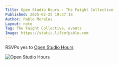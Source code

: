 ```yaml
---
Title: Open Studio Hours - The Faight Collective
Published: 2025-02-25 19:37:18
Author: Pablo Morales
Layout: note
Tag: The Faight Collective, events
Image: https://static.lifeofpablo.com
---
```

RSVPs <span class="p-rsvp">yes</span> to <a href="https://events.indieweb.org/2024/12/indieweb-sf-brunch-jfTJ1SbEpDTx" class="u-in-reply-to">Open Studio Hours</a>

![Open Studio Hours](https://static.lifeofpablo.com/media/notes/open-studio-the-faight.png)
